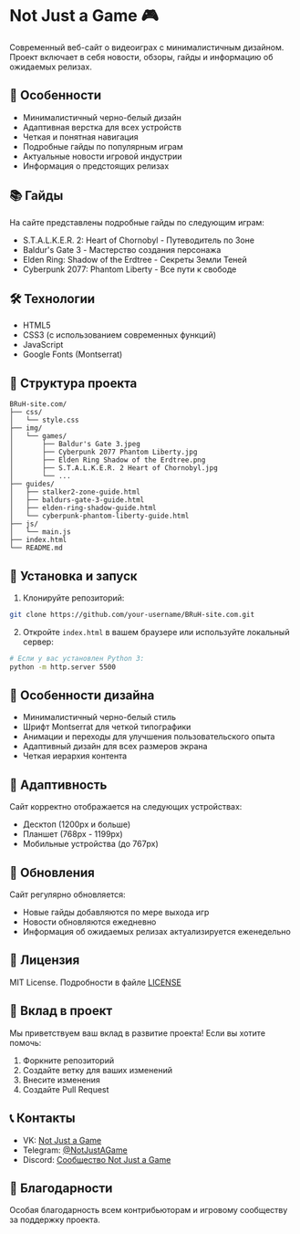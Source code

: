 # Not Just a Game 🎮

Современный веб-сайт о видеоиграх с минималистичным дизайном. Проект включает в себя новости, обзоры, гайды и информацию об ожидаемых релизах.

## 🌟 Особенности

- Минималистичный черно-белый дизайн
- Адаптивная верстка для всех устройств
- Четкая и понятная навигация
- Подробные гайды по популярным играм
- Актуальные новости игровой индустрии
- Информация о предстоящих релизах

## 📚 Гайды

На сайте представлены подробные гайды по следующим играм:

- S.T.A.L.K.E.R. 2: Heart of Chornobyl - Путеводитель по Зоне
- Baldur's Gate 3 - Мастерство создания персонажа
- Elden Ring: Shadow of the Erdtree - Секреты Земли Теней
- Cyberpunk 2077: Phantom Liberty - Все пути к свободе

## 🛠 Технологии

- HTML5
- CSS3 (с использованием современных функций)
- JavaScript
- Google Fonts (Montserrat)

## 📂 Структура проекта

```
BRuH-site.com/
├── css/
│   └── style.css
├── img/
│   └── games/
│       ├── Baldur's Gate 3.jpeg
│       ├── Cyberpunk 2077 Phantom Liberty.jpg
│       ├── Elden Ring Shadow of the Erdtree.png
│       ├── S.T.A.L.K.E.R. 2 Heart of Chornobyl.jpg
│       └── ...
├── guides/
│   ├── stalker2-zone-guide.html
│   ├── baldurs-gate-3-guide.html
│   ├── elden-ring-shadow-guide.html
│   └── cyberpunk-phantom-liberty-guide.html
├── js/
│   └── main.js
├── index.html
└── README.md
```

## 🚀 Установка и запуск

1. Клонируйте репозиторий:
```bash
git clone https://github.com/your-username/BRuH-site.com.git
```

2. Откройте `index.html` в вашем браузере или используйте локальный сервер:
```bash
# Если у вас установлен Python 3:
python -m http.server 5500
```

## 🎨 Особенности дизайна

- Минималистичный черно-белый стиль
- Шрифт Montserrat для четкой типографики
- Анимации и переходы для улучшения пользовательского опыта
- Адаптивный дизайн для всех размеров экрана
- Четкая иерархия контента

## 📱 Адаптивность

Сайт корректно отображается на следующих устройствах:
- Десктоп (1200px и больше)
- Планшет (768px - 1199px)
- Мобильные устройства (до 767px)

## 🔄 Обновления

Сайт регулярно обновляется:
- Новые гайды добавляются по мере выхода игр
- Новости обновляются ежедневно
- Информация об ожидаемых релизах актуализируется еженедельно

## 📝 Лицензия

MIT License. Подробности в файле [LICENSE](LICENSE)

## 👥 Вклад в проект

Мы приветствуем ваш вклад в развитие проекта! Если вы хотите помочь:

1. Форкните репозиторий
2. Создайте ветку для ваших изменений
3. Внесите изменения
4. Создайте Pull Request

## 📞 Контакты

- VK: [Not Just a Game](https://vk.com)
- Telegram: [@NotJustAGame](https://t.me)
- Discord: [Сообщество Not Just a Game](https://discord.com)

## 🙏 Благодарности

Особая благодарность всем контрибьюторам и игровому сообществу за поддержку проекта. 